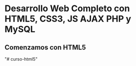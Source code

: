 # Desarrollo Web Completo con HTML5, CSS3, JS AJAX PHP y MySQL

## Comenzamos con HTML5
"# curso-html5" 
